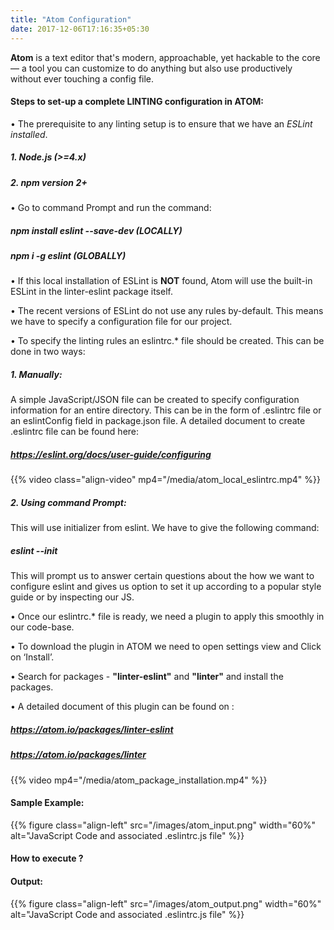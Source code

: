 ```yaml
---
title: "Atom Configuration"
date: 2017-12-06T17:16:35+05:30
---
```


__Atom__ is a text editor that's modern, approachable, yet hackable to the core — a tool you can customize to do anything but also use productively without ever touching a config file.

#### Steps to set-up a complete __LINTING__ configuration in __ATOM__:

•	The prerequisite to any linting setup is to ensure that we have an _ESLint installed_.<br/>

#####  1. __Node.js (>=4.x)__
#####  2. __npm version 2+__

•	Go to command Prompt and run the command:<br/>
##### __npm install eslint --save-dev (LOCALLY)__
##### __npm i -g eslint (GLOBALLY)__

<!-- {{% asciinema id="153243" speed="1" size="small" theme="monokai" cols="80" rows="20" loop="1" %}} -->
<script src="https://asciinema.org/a/153243.js" id="asciicast-153243" async></script>

•	If this local installation of ESLint is __NOT__ found, Atom will use the built-in ESLint in the linter-eslint package itself.

•	The recent versions of ESLint do not use any rules by-default. This means we have to specify a configuration file for our project.

•	To specify the linting rules an eslintrc.* file should be created. This can be done in two ways:

##### 1. Manually:
A simple JavaScript/JSON file can be created to specify configuration information for an entire directory. This can be in the form of .eslintrc file or an eslintConfig field in package.json file. A detailed document to create .eslintrc file can be found here:

##### https://eslint.org/docs/user-guide/configuring

{{%
  video class="align-video" mp4="/media/atom_local_eslintrc.mp4"
%}}

##### 2. Using command Prompt:
This will use initializer from eslint. We have to give the following command:<br/>

#####  __eslint --init__

This will prompt us to answer certain questions about the how we want to configure eslint and gives us option to set it up according to a popular style guide or by inspecting our JS.

<!-- {{% asciinema id="153254" speed="1" size="small" theme="monokai" cols="80" rows="20" loop="1" %}} -->
<script src="https://asciinema.org/a/153254.js" id="asciicast-153254" async></script>


•	Once our eslintrc.* file is ready, we need a plugin to apply this smoothly in our code-base.

•	To download the plugin in ATOM we need to open settings view and Click on ‘Install’.

•	Search for packages - __"linter-eslint"__ and __"linter"__ and install the packages.

•	A detailed document of this plugin can be found on :
##### https://atom.io/packages/linter-eslint
##### https://atom.io/packages/linter

{{%
  video mp4="/media/atom_package_installation.mp4"
%}}

#### Sample Example:

{{% figure class="align-left" src="/images/atom_input.png" width="60%" alt="JavaScript Code and associated .eslintrc.js file" %}}

#### How to execute ?

<!-- {{% asciinema id="153259" speed="1" size="small" theme="monokai" cols="80" rows="20" loop="1" %}} -->
<script src="https://asciinema.org/a/153259.js" id="asciicast-153259" async></script>

#### Output:

{{% figure class="align-left" src="/images/atom_output.png" width="60%" alt="JavaScript Code and associated .eslintrc.js file" %}}
